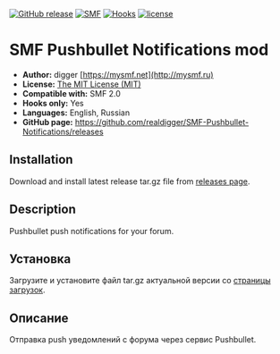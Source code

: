 [![GitHub release](https://img.shields.io/github/release/realdigger/SMF-Pushbullet-Notifications.svg)](https://github.com/realdigger/SMF-Pushbullet-Notifications/releases)
[![SMF](https://img.shields.io/badge/SMF-2.1-blue.svg?style==flat)](https://simplemachines.org)
[![Hooks](https://img.shields.io/badge/hooks%20only-✓-blue.svg?style==flat)]()
[![license](https://img.shields.io/github/license/realdigger/SMF-Pushbullet-Notifications.svg)]()


# SMF Pushbullet Notifications mod
* **Author:** digger [https://mysmf.net](http://mysmf.ru)
* **License:** [The MIT License (MIT)](https://opensource.org/licenses/MIT)
* **Compatible with:** SMF 2.0
* **Hooks only:** Yes
* **Languages:** English, Russian
* **GitHub page:** https://github.com/realdigger/SMF-Pushbullet-Notifications/releases

## Installation  
Download and install latest release tar.gz file from [releases page](https://github.com/realdigger/SMF-Pushbullet-Notifications/releases).

## Description
Pushbullet push notifications for your forum.

## Установка    
Загрузите и установите файл tar.gz актуальной версии со [страницы загрузок](https://github.com/realdigger/SMF-Pushbullet-Notifications/releases).

## Описание
Отправка push уведомлений с форума через сервис Pushbullet. 
